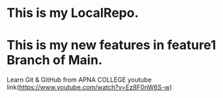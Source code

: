# This is my LocalRepo. 
# This is my new features in feature1 Branch of Main.
Learn Git & GitHub from APNA COLLEGE youtube link(https://www.youtube.com/watch?v=Ez8F0nW6S-w)
